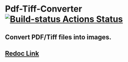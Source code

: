 # Pdf-Tiff-Converter [![Build-status Actions Status](https://github.com/ckvb/Pdf-Tiff-Converter/workflows/Build/badge.svg)](https://github.com/ckvb/Pdf-Tiff-Converter/actions)

## Convert PDF/Tiff files into images.

## [Redoc Link](https://pdf-tiff-to-image-app.herokuapp.com/redoc)
